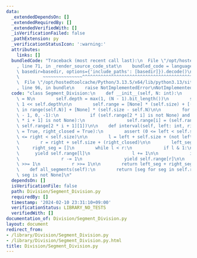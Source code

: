 ```yaml
---
data:
  _extendedDependsOn: []
  _extendedRequiredBy: []
  _extendedVerifiedWith: []
  _isVerificationFailed: false
  _pathExtension: py
  _verificationStatusIcon: ':warning:'
  attributes:
    links: []
  bundledCode: "Traceback (most recent call last):\n  File \"/opt/hostedtoolcache/Python/3.13.5/x64/lib/python3.13/site-packages/onlinejudge_verify/documentation/build.py\"\
    , line 71, in _render_source_code_stat\n    bundled_code = language.bundle(stat.path,\
    \ basedir=basedir, options={'include_paths': [basedir]}).decode()\n          \
    \         ~~~~~~~~~~~~~~~^^^^^^^^^^^^^^^^^^^^^^^^^^^^^^^^^^^^^^^^^^^^^^^^^^^^^^^^^^^^^^^^^^\n\
    \  File \"/opt/hostedtoolcache/Python/3.13.5/x64/lib/python3.13/site-packages/onlinejudge_verify/languages/python.py\"\
    , line 96, in bundle\n    raise NotImplementedError\nNotImplementedError\n"
  code: "class Segment_Division:\n    def __init__(self, N: int):\n        self.N\
    \ = N\n        self.depth = max(1, (N - 1).bit_length())\n        self.size =\
    \ 1 << self.depth\n\n        self.range = [None] * (self.size) + [(i, i) for i\
    \ in range(self.N)] + [None] * (self.size - self.N)\n\n        for i in range(self.size\
    \ - 1, 0, -1):\n            if (self.range[2 * i] is not None) and (self.range[2\
    \ * i + 1] is not None):\n                self.range[i] = (self.range[2 * i][0],\
    \ self.range[2 * i + 1][1])\n\n    def interval(self, left: int, right: int, left_closed\
    \ = True, right_closed = True):\n        assert (0 <= left < self.size) and (0\
    \ <= right < self.size)\n\n        l = left + self.size + (not left_closed)\n\
    \        r = right + self.size + (right_closed)\n\n        left_seg = []\n   \
    \     right_seg = []\n        while l < r:\n            if l & 1:\n          \
    \      yield self.range[l]\n                l += 1\n\n            if r & 1:\n\
    \                r -= 1\n                yield self.range[r]\n\n            l\
    \ >>= 1\n            r >>= 1\n\n        return left_seg + right_seg[::-1]\n\n\
    \    def all_segments(self):\n        return [seg for seg in self.range[1:] if\
    \ seg is not None]\n"
  dependsOn: []
  isVerificationFile: false
  path: Division/Segment_Division.py
  requiredBy: []
  timestamp: '2024-02-10 23:31:10+09:00'
  verificationStatus: LIBRARY_NO_TESTS
  verifiedWith: []
documentation_of: Division/Segment_Division.py
layout: document
redirect_from:
- /library/Division/Segment_Division.py
- /library/Division/Segment_Division.py.html
title: Division/Segment_Division.py
---
```

